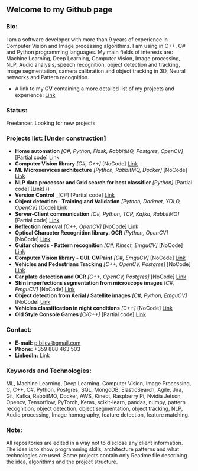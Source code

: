 ## Welcome to my Github page

### Bio:
I am a software developer with more than 9 years of experience in Computer Vision and Image processing algorithms. I am using in C++, C# and Python programming languages.
My main fields of interests are: Machine Learning, Deep Learning, Computer Vision, Image processing, NLP, Audio analysis, speech recognition, object detection and tracking, image segmentation, camera calibration and object tracking in 3D, Neural networks and Pattern recognition. 

* A link to my **CV** containing a more detailed list of my projects and experience: [Link](https://github.com/petarnikolovprojects/petarnikolovprojects/blob/master/PetarNikolov_CV.pdf)

### Status: 
Freelancer. Looking for new projects

### Projects list: [Under construction]
* **Home automation** _[C#, Python, Flask, RabbitMQ, Postgres, OpenCV]_ [Partial code] [Link](https://github.com/petarnikolovprojects/HomeAutomation)
* **Computer Vision library** _[C#, C++]_ [NoCode] [Link](https://github.com/petarnikolovprojects/CVLibrary)
* **ML Microservices architecture** _[Python, RabbitMQ, Docker]_ [NoCode] [Link]()
* **NLP data processor and Grid search for best classifier** _[Python]_ [Partial code] [Link] ()
* **Version Control** _[C#] [Partial code] [Link](https://github.com/petarnikolovprojects/PeVC)
* **Object detection - Training and Validation** _[Python, Darknet, YOLO, OpenCV]_ [Code] [Link](https://github.com/petarnikolovprojects/YOLO_TrainerValidator)
* **Server-Client communication** _[C#, Python, TCP, Kafka, RabbitMQ]_ [Partial code] [Link](https://github.com/petarnikolovprojects/ServerClientsCommunication)
* **Reflection removal** _[C++, OpenCV]_ [NoCode] [Link]()
* **Optical Character Recognition library. OCR** _[Python, OpenCV]_ [NoCode] [Link]()
* **Guitar chords - Pattern recognition** _[C#, Kinect, EmguCV]_ [NoCode] [Link]()
* **Computer Vision library - GUI. CVPaint** _[C#, EmguCV]_ [NoCode] [Link]()
* **Vehicles and Pedestrians Tracking** _[C++, OpenCV, Postgres]_ [NoCode] [Link]()
* **Car plate detection and OCR** _[C++, OpenCV, Postgres]_ [NoCode] [Link]()
* **Skin imperfections segmentation from microscope images** _[C#, EmguCV]_ [NoCode] [Link]()
* **Object detection from Aerial / Satellite images** _[C#, Python, EmguCV]_ [NoCode] [Link]()
* **Vehicles classification in night conditions** _[C++]_ [NoCode] [Link]()
* **Old Style Console Games** _[C/C++]_ [Partial code] [Link](https://github.com/petarnikolovprojects/ConsoleGames)

### Contact:
* **E-mail:** p.bijev@gmail.com
* **Phone:** +359 888 463 503
* **LinkedIn:** [Link](https://www.linkedin.com/in/petyr-nikolov-a6463928/)

### Keywords and Technologies:
ML, Machine Learning, Deep Learning, Computer Vision, Image Processing, C, C++, C#, Python, Postgres, SQL, MongoDB, ElasticSearch, Agile, Jira, Git, Kafka, RabbitMQ, Docker, AWS, Kinect, Raspberry Pi, Nvidia Jetson, Opencv, Tensorflow, PyTorch, Keras, scikit-learn, pandas, numpy, pattern recognition, object detection, object segmentation, object tracking, NLP, Audio processing, Image homography, feature detection, feature matching.

### Note:
All repositories are edited in a way not to disclose any client information. The idea is to show programming skills, architecture patterns and what technologies are used.
Some projects contain only Readme file describing the idea, algorithms and the project structure.
